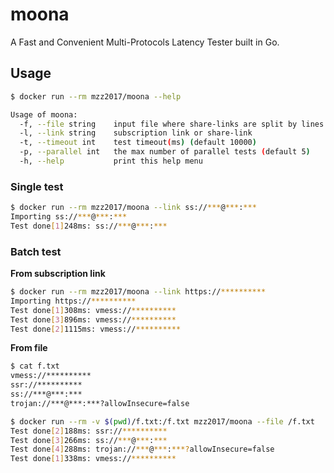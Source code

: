 # moona

A Fast and Convenient Multi-Protocols Latency Tester built in Go.

## Usage

```bash
$ docker run --rm mzz2017/moona --help

Usage of moona:
  -f, --file string    input file where share-links are split by lines
  -l, --link string    subscription link or share-link
  -t, --timeout int    test timeout(ms) (default 10000)
  -p, --parallel int   the max number of parallel tests (default 5)
  -h, --help           print this help menu
```

### Single test
```bash
$ docker run --rm mzz2017/moona --link ss://***@***:***
Importing ss://***@***:***
Test done[1]248ms: ss://***@***:***
```

### Batch test
**From subscription link**
```bash
$ docker run --rm mzz2017/moona --link https://**********
Importing https://**********
Test done[1]308ms: vmess://**********
Test done[3]896ms: vmess://**********
Test done[2]1115ms: vmess://**********
```

**From file**
```bash
$ cat f.txt
vmess://**********
ssr://**********
ss://***@***:***
trojan://***@***:***?allowInsecure=false

$ docker run --rm -v $(pwd)/f.txt:/f.txt mzz2017/moona --file /f.txt
Test done[2]188ms: ssr://**********
Test done[3]266ms: ss://***@***:***
Test done[4]288ms: trojan://***@***:***?allowInsecure=false
Test done[1]338ms: vmess://**********
```